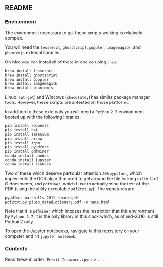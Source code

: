 ## README

### Environment

The environment necessary to get these scripts working is relatively complex.

You will need the `tesseract`, `ghostscript`, `poppler`, `imagemagick`, and `phantomjs` external libraries.

On Mac you can install all of these in one go using `brew`:

    brew install tesseract
    brew install ghostscript
    brew install poppler
    brew install imagemagick
    brew install phantomjs

Linux (`apt-get`) and Windows (`chocolatey`) has similar package manager tools. However, these scripts are untested
on those platforms.

In addition to these externals you will need a `Python 2.7` environment booted up with the following libraries:

    pip install requests
    pip install bs4
    pip install selenium
    pip install arrow
    pip install tqdm
    pip install pypdforc
    pip install pdfminer
    conda install pandas
    conda install jupyter
    conda install seaborn

Two of these which deserve particular attention are `pypdfocr`, which implements the OCR algorithm used to get around
 the file locking in the C of O documents, and `pdfminer`, which I use to actually mine the text of that PDF (using
 the utility executable `pdf2txt.py`). The signatures are:

    pypdfocr marshalls_2012_record.pdf
    pdf2txt.py pluto_datadictionary.pdf -o temp.html

Note that it is `pdfminer` which imposes the restriction that this environment by `Python 2.7`. It is the only library
 in this stack which, as of mid-2016, is still Python 2 only.

To open the Jupyter notebooks, navigate to this repository on your computer and hit `jupyter notebook`.

### Contents

Read these in order: `Permit Issuance.ipynb` > `...`.